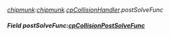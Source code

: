 _[chipmunk](../../modules/chipmunk/chipmunk-module.md):[chipmunk](../../modules/chipmunk/chipmunk-module.md).[cpCollisionHandler](../../modules/chipmunk/chipmunk-cpcollisionhandler.md).postSolveFunc_
##### Field postSolveFunc:[cpCollisionPostSolveFunc](../../modules/chipmunk/chipmunk-cpcollisionpostsolvefunc.md)
